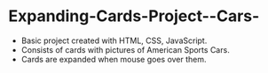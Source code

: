 # Expanding-Cards-Project--Cars-

- Basic project created with HTML, CSS, JavaScript. 
- Consists of cards with pictures of American Sports Cars. 
- Cards are expanded when mouse goes over them. 
